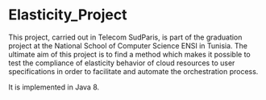 # Elasticity_Project 
This project, carried out in Telecom SudParis, is part of the graduation project at the National School of Computer Science ENSI in Tunisia. The ultimate aim of this project is to find a method which makes it possible to test the compliance of elasticity behavior of cloud resources to user specifications in order to facilitate and automate the orchestration process.

It is implemented in Java 8.

